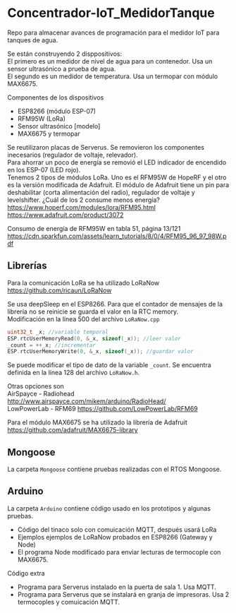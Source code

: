 # Concentrador-IoT_MedidorTanque
Repo para almacenar avances de programación para el medidor IoT para tanques de agua.

Se están construyendo 2 disppositivos:  
El primero es un medidor de nivel de agua para un contenedor. Usa un sensor ultrasónico a prueba de agua.  
El segundo es un medidor de temperatura. Usa un termopar con módulo MAX6675.  

Componentes de los dispositivos  
+ ESP8266 (módulo ESP-07)
+ RFM95W (LoRa)
+ Sensor ultrasónico [modelo]
+ MAX6675 y termopar

Se reutilizaron placas de Serverus. Se removieron los componentes inecesarios (regulador de voltaje, relevador).  
Para ahorrar un poco de energía se removió el LED indicador de encendido en los ESP-07 (LED rojo).  
Tenemos 2 tipos de módulos LoRa. Uno es el RFM95W de HopeRF y el otro es la versión modificada de Adafruit.
El módulo de Adafruit tiene un pin para deshabilitar (corta alimentación del radio),
regulador de voltaje y levelshifter. ¿Cuál de los 2 consume menos energía?  
https://www.hoperf.com/modules/lora/RFM95.html  
https://www.adafruit.com/product/3072  

Consumo de energía de RFM95W en tabla 51, página 13/121  
https://cdn.sparkfun.com/assets/learn_tutorials/8/0/4/RFM95_96_97_98W.pdf  

## Librerías
Para la comunicación LoRa se ha utilizado LoRaNow https://github.com/ricaun/LoRaNow  

Se usa deepSleep en el ESP8266. Para que el contador de mensajes 
de la librería no se reinicie se guarda el valor en la RTC memory.  
Modificación en la línea 500 del archivo `LoRaNow.cpp`  
```cpp
uint32_t _x; //variable temporal
ESP.rtcUserMemoryRead(0, &_x, sizeof(_x)); //leer valor
_count = ++_x; //incrementar
ESP.rtcUserMemoryWrite(0, &_x, sizeof(_x)); //guardar valor
```
Se puede modificar el tipo de dato de la variable `_count`.
Se encuentra definida en la línea 128 del archivo `LoRaNow.h`.  

Otras opciones son  
AirSpayce - Radiohead http://www.airspayce.com/mikem/arduino/RadioHead/  
LowPowerLab - RFM69 https://github.com/LowPowerLab/RFM69  

Para el módulo MAX6675 se ha utilizado la librería de Adafruit https://github.com/adafruit/MAX6675-library  

## Mongoose
La carpeta `Mongoose` contiene pruebas realizadas con el RTOS Mongoose.  

## Arduino
La carpeta `Arduino` contiene código usado en los prototipos y algunas pruebas.  
+ Código del tinaco solo con comuicación MQTT, después usará LoRa  
+ Ejemplos ejemplos de LoRaNow probados en ESP8266 (Gateway y Node)
+ El programa Node modificado para enviar lecturas de termocople con MAX6675.

Código extra  
+ Programa para Serverus instalado en la puerta de sala 1. Usa MQTT.
+ Programa para Serverus que se instalará en granja de impresoras.
  Usa 2 termocoples y comuicación MQTT.
